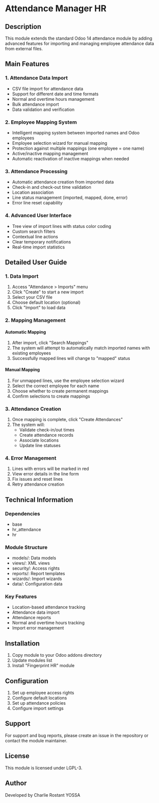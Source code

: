 # Attendance Manager HR

## Description
This module extends the standard Odoo 14 attendance module by adding advanced features for importing and managing employee attendance data from external files.

## Main Features

### 1. Attendance Data Import
- CSV file import for attendance data
- Support for different date and time formats
- Normal and overtime hours management
- Bulk attendance import
- Data validation and verification

### 2. Employee Mapping System
- Intelligent mapping system between imported names and Odoo employees
- Employee selection wizard for manual mapping
- Protection against multiple mappings (one employee = one name)
- Active/inactive mapping management
- Automatic reactivation of inactive mappings when needed

### 3. Attendance Processing
- Automatic attendance creation from imported data
- Check-in and check-out time validation
- Location association
- Line status management (imported, mapped, done, error)
- Error line reset capability

### 4. Advanced User Interface
- Tree view of import lines with status color coding
- Custom search filters
- Contextual line actions
- Clear temporary notifications
- Real-time import statistics

## Detailed User Guide

### 1. Data Import
1. Access "Attendance > Imports" menu
2. Click "Create" to start a new import
3. Select your CSV file
4. Choose default location (optional)
5. Click "Import" to load data

### 2. Mapping Management
#### Automatic Mapping
1. After import, click "Search Mappings"
2. The system will attempt to automatically match imported names with existing employees
3. Successfully mapped lines will change to "mapped" status

#### Manual Mapping
1. For unmapped lines, use the employee selection wizard
2. Select the correct employee for each name
3. Choose whether to create permanent mappings
4. Confirm selections to create mappings

### 3. Attendance Creation
1. Once mapping is complete, click "Create Attendances"
2. The system will:
   - Validate check-in/out times
   - Create attendance records
   - Associate locations
   - Update line statuses

### 4. Error Management
1. Lines with errors will be marked in red
2. View error details in the line form
3. Fix issues and reset lines
4. Retry attendance creation

## Technical Information

### Dependencies
- base
- hr_attendance
- hr

### Module Structure
- models/: Data models
- views/: XML views
- security/: Access rights
- reports/: Report templates
- wizards/: Import wizards
- data/: Configuration data

### Key Features
- Location-based attendance tracking
- Attendance data import
- Attendance reports
- Normal and overtime hours tracking
- Import error management

## Installation

1. Copy module to your Odoo addons directory
2. Update modules list
3. Install "Fingerprint HR" module

## Configuration

1. Set up employee access rights
2. Configure default locations
3. Set up attendance policies
4. Configure import settings

## Support

For support and bug reports, please create an issue in the repository or contact the module maintainer.

## License

This module is licensed under LGPL-3.

## Author

Developed by Charlie Rostant YOSSA

